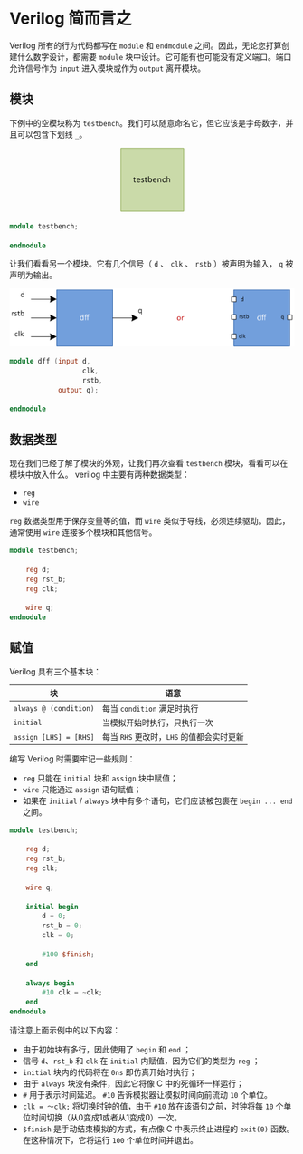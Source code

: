 # Verilog 简而言之

Verilog 所有的行为代码都写在 `module` 和 `endmodule` 之间。因此，无论您打算创建什么数字设计，都需要 `module` 块中设计。它可能有也可能没有定义端口。端口允许信号作为 `input` 进入模块或作为 `output` 离开模块。

## 模块

下例中的空模块称为 `testbench`。我们可以随意命名它，但它应该是字母数字，并且可以包含下划线 `_`。

<p style="text-align:center"><img src="./testbench.png" alt="testbench" style="zoom:100%;" /></p>

```verilog
module testbench;

endmodule
```

让我们看看另一个模块。它有几个信号（ `d` 、 `clk` 、 `rstb` ）被声明为输入， `q` 被声明为输出。

<p style="text-align:center"><img src="./dff.png" alt="dff" style="zoom:100%;" /></p>


```verilog
module dff (input d,
                  clk,
                  rstb,
            output q);

endmodule
```

## 数据类型

现在我们已经了解了模块的外观，让我们再次查看 `testbench` 模块，看看可以在模块中放入什么。 verilog 中主要有两种数据类型：

-  `reg`
-  `wire`

`reg` 数据类型用于保存变量等的值，而 `wire` 类似于导线，必须连续驱动。因此，通常使用 `wire` 连接多个模块和其他信号。

```verilog
module testbench;

	reg d;
	reg rst_b;
	reg clk;

	wire q;
endmodule
```

## 赋值

Verilog 具有三个基本块：

|块|语意|
|-|-|
|`always @ (condition)`|每当 `condition` 满足时执行|
|`initial`|当模拟开始时执行，只执行一次|
|`assign [LHS] = [RHS]`|每当 `RHS` 更改时，`LHS` 的值都会实时更新|

编写 Verilog 时需要牢记一些规则：

-  `reg` 只能在 `initial` 块和 `assign` 块中赋值；
-  `wire` 只能通过 `assign` 语句赋值；
- 如果在 `initial` / `always` 块中有多个语句，它们应该被包裹在 `begin ... end` 之间。

```verilog
module testbench;

	reg d;
	reg rst_b;
	reg clk;

	wire q;

	initial begin
		d = 0;
		rst_b = 0;
		clk = 0;

		#100 $finish;
	end

	always begin
		#10 clk = ~clk;
	end
endmodule
```

请注意上面示例中的以下内容：

- 由于初始块有多行，因此使用了 `begin` 和 `end` ；
- 信号 `d`、`rst_b` 和 `clk` 在 `initial` 内赋值，因为它们的类型为 `reg` ；
- `initial` 块内的代码将在 `0ns` 即仿真开始时执行；
- 由于 `always` 块没有条件，因此它将像 C 中的死循环一样运行；
- `#` 用于表示时间延迟。 `#10` 告诉模拟器让模拟时间向前流动 `10` 个单位。
- `clk = 〜clk;` 将切换时钟的值，由于 `#10` 放在该语句之前，时钟将每 `10` 个单位时间切换（从0变成1或者从1变成0）一次。
- `$finish` 是手动结束模拟的方式，有点像 C 中表示终止进程的 `exit(0)` 函数。在这种情况下，它将运行 `100` 个单位时间并退出。

